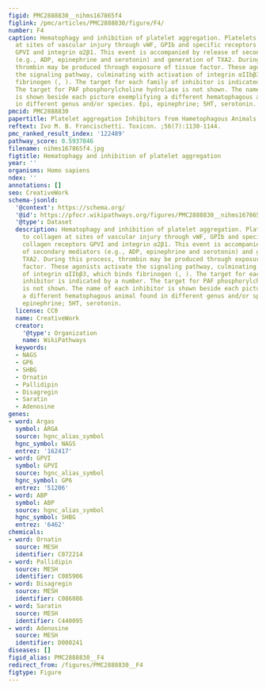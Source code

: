 ```yaml
---
figid: PMC2888830__nihms167865f4
figlink: /pmc/articles/PMC2888830/figure/F4/
number: F4
caption: Hematophagy and inhibition of platelet aggregation. Platelets adhere to collagen
  at sites of vascular injury through vWF, GPIb and specific receptors collagen receptors
  GPVI and integrin α2β1. This event is accompanied by release of secondary mediators
  (e.g., ADP, epinephrine and serotonin) and generation of TXA2. During this process,
  thrombin may be produced through exposure of tissue factor. These agonists activate
  the signaling pathway, culminating with activation of integrin αIIbβ3, which binds
  fibrinogen (, ). The target for each family of inhibitor is indicated by a number.
  The target for PAF phosphorylcholine hydrolase is not shown. The name of each inhibitor
  is shown beside each picture exemplifying a different hematophagous animal found
  in different genus and/or species. Epi, epinephrine; 5HT, serotonin.
pmcid: PMC2888830
papertitle: Platelet aggregation Inhibitors from Hametophagous Animals.
reftext: Ivo M. B. Francischetti. Toxicon. ;56(7):1130-1144.
pmc_ranked_result_index: '122489'
pathway_score: 0.5937846
filename: nihms167865f4.jpg
figtitle: Hematophagy and inhibition of platelet aggregation
year: ''
organisms: Homo sapiens
ndex: ''
annotations: []
seo: CreativeWork
schema-jsonld:
  '@context': https://schema.org/
  '@id': https://pfocr.wikipathways.org/figures/PMC2888830__nihms167865f4.html
  '@type': Dataset
  description: Hematophagy and inhibition of platelet aggregation. Platelets adhere
    to collagen at sites of vascular injury through vWF, GPIb and specific receptors
    collagen receptors GPVI and integrin α2β1. This event is accompanied by release
    of secondary mediators (e.g., ADP, epinephrine and serotonin) and generation of
    TXA2. During this process, thrombin may be produced through exposure of tissue
    factor. These agonists activate the signaling pathway, culminating with activation
    of integrin αIIbβ3, which binds fibrinogen (, ). The target for each family of
    inhibitor is indicated by a number. The target for PAF phosphorylcholine hydrolase
    is not shown. The name of each inhibitor is shown beside each picture exemplifying
    a different hematophagous animal found in different genus and/or species. Epi,
    epinephrine; 5HT, serotonin.
  license: CC0
  name: CreativeWork
  creator:
    '@type': Organization
    name: WikiPathways
  keywords:
  - NAGS
  - GP6
  - SHBG
  - Ornatin
  - Pallidipin
  - Disagregin
  - Saratin
  - Adenosine
genes:
- word: Argas
  symbol: ARGA
  source: hgnc_alias_symbol
  hgnc_symbol: NAGS
  entrez: '162417'
- word: GPVI
  symbol: GPVI
  source: hgnc_alias_symbol
  hgnc_symbol: GP6
  entrez: '51206'
- word: ABP
  symbol: ABP
  source: hgnc_alias_symbol
  hgnc_symbol: SHBG
  entrez: '6462'
chemicals:
- word: Ornatin
  source: MESH
  identifier: C072214
- word: Pallidipin
  source: MESH
  identifier: C085906
- word: Disagregin
  source: MESH
  identifier: C086086
- word: Saratin
  source: MESH
  identifier: C440095
- word: Adenosine
  source: MESH
  identifier: D000241
diseases: []
figid_alias: PMC2888830__F4
redirect_from: /figures/PMC2888830__F4
figtype: Figure
---
```

